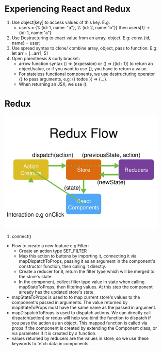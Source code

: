 # Experiencing React and Redux

1. Use object[key] to access values of this key. E.g: 
    - users = {1: {id: 1, name: "a"}, 2: {id: 2, name:"b"}} then users[1] -> {id: 1, name:"a"}
2. Use Destructuring to exact value from an array, object. E.g: const {id, name} = user;
3. Use spread syntax to clone/ combine array, object, pass to function. E.g: let arr = [...arr1, 5]
4. Open parenthesis & curly bracket: 
    - arrow function syntax () => (expession) or () => ({id : 1}) to return an object/value, or if you want to use {}, you have to return a value. 
    - For stateless functional components, we use destructuring operator {} to pass arguments, e.g: ({ todos }) => {...}. 
    - When returning an JSX, we use ().

# Redux

<img src="redux.png" />

1. connect()

- Flow to create a new feature e.g Filter: 
    - Create an action type SET_FILTER 
    - Map this action to buttons by importing it, connecting it via mapDispatchToProps, passing it as an argument in the component's constructor function, then calling it directly. 
    - Create a reducer for it, return the filter type which will be merged to the store's state 
    - In the component, collect filter type value in state when calling mapStateToProps, then filtering values. At this step the component already has the updated store's state.
- mapStateToProps is used to to map current store's values to the component's passed in arguments. The value returned by mapStateToProps must have the same name as the passed in argument.
- mapDispatchToProps is used to dispatch actions. We can directly call dispatch(action) or redux will help you bind the function to dispatch if you pass the action as an object. This mapped function is called via props if the component is created by extending the Component class, or via parameter if it is created by a function.
- values returned by reducers are the values in store, so we use these keywords to fetch data in components.
